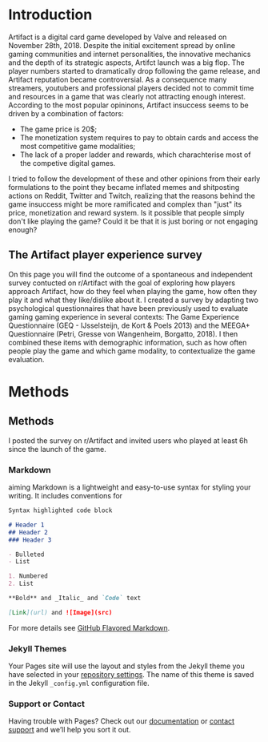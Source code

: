 # Introduction

Artifact is a digital card game developed by Valve and released on November 28th, 2018. Despite the initial excitement spread by online gaming communities and internet personalities, the innovative mechanics and the depth of its strategic aspects, Artifct launch was a big flop. The player numbers started to dramatically drop following the game release, and Artifact reputation became controversial. As a consequence many streamers, youtubers and professional players decided not to commit time and resources in a game that was clearly not attracting enough interest. 
According to the most popular opininons, Artifact insuccess seems to be driven by a combination of factors:
- The game price is 20$;
- The monetization system requires to pay to obtain cards and access the most competitive game modalities;
- The lack of a proper ladder and rewards, which charachterise most of the competive digital games.

I tried to follow the development of these and other opinions from their early formulations to the point they became inflated memes and shitposting actions on Reddit, Twitter and Twitch, realizing that the reasons behind the game insuccess might be more ramificated and complex than "just" its price, monetization and reward system. 
Is it possible that people simply don't like playing the game? Could it be that it is just boring or not engaging enough? 

## The Artifact player experience survey 

On this page you will find the outcome of a spontaneous and independent survey contucted on r/Artifact with the goal of exploring how players approach Artifact, how do they feel when playing the game, how often they play it and what they like/dislike about it. I created a survey by adapting two psychological questionnaires that have been previously used to evaluate gaming gaming experience in several contexts: The Game Experience Questionnaire (GEQ - IJsselsteijn, de Kort & Poels 2013) and the MEEGA+ Questionnaire (Petri, Gresse von Wangenheim, Borgatto, 2018). I then combined these items with demographic information, such as how often people play the game and which game modality, to contextualize the game evaluation.






# Methods



## Methods
I posted the survey on r/Artifact and invited users who played at least 6h since the launch of the game.



### Markdown
aiming
Markdown is a lightweight and easy-to-use syntax for styling your writing. It includes conventions for

```markdown
Syntax highlighted code block

# Header 1
## Header 2
### Header 3

- Bulleted
- List

1. Numbered
2. List

**Bold** and _Italic_ and `Code` text

[Link](url) and ![Image](src)
```

For more details see [GitHub Flavored Markdown](https://guides.github.com/features/mastering-markdown/).

### Jekyll Themes

Your Pages site will use the layout and styles from the Jekyll theme you have selected in your [repository settings](https://github.com/sirt3tris/ArtifactSurvey/settings). The name of this theme is saved in the Jekyll `_config.yml` configuration file.

### Support or Contact

Having trouble with Pages? Check out our [documentation](https://help.github.com/categories/github-pages-basics/) or [contact support](https://github.com/contact) and we’ll help you sort it out.
